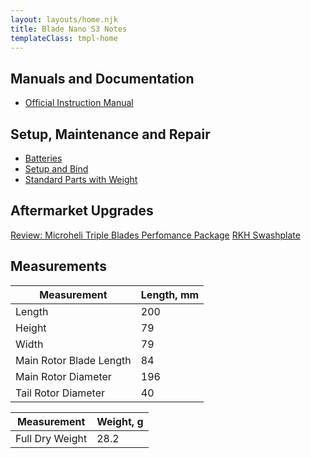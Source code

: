 ```yaml
---
layout: layouts/home.njk
title: Blade Nano S3 Notes
templateClass: tmpl-home
---
```


## Manuals and Documentation

- [Official Instruction Manual](https://www.bladehelis.com/on/demandware.static/-/Sites-horizon-master/default/dw5288b5b7/Manuals/BLH01300-Manual-EN.pdf)

## Setup, Maintenance and Repair

- [Batteries](/s3/batteries/)
- [Setup and Bind](/s3/setup/)
- [Standard Parts with Weight](/s3/parts/)

## Aftermarket Upgrades

[Review: Microheli Triple Blades Perfomance Package](s3/microheli_performance)
[RKH Swashplate](s3/rkh_swashplate)


## Measurements

|Measurement|Length, mm|
|----|-----|
|Length| 200|
|Height| 79|
|Width| 79|
|Main Rotor Blade Length| 84
|Main Rotor Diameter| 196
|Tail Rotor Diameter| 40

|Measurement|Weight, g|
|----|-----|
|Full Dry Weight| 28.2 |
